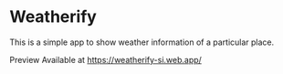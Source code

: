 # Weatherify

This is a simple app to show weather information of a particular place.

Preview Available at https://weatherify-si.web.app/
